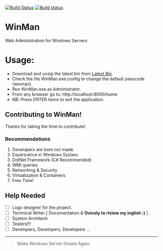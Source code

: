 [![Build Status](https://travis-ci.org/fakoua/WinMan.svg?branch=master)](https://travis-ci.org/fakoua/WinMan)
[![Build status](https://ci.appveyor.com/api/projects/status/3tyhjfk8nhnbq6vd?svg=true)](https://ci.appveyor.com/project/fakoua/winman)

# WinMan
Web Administration for Windows Servers

# Usage:

- Download and unzip the latest bin from [Latest Bin](https://github.com/fakoua/WinMan/releases/tag/v0.0.0.1).
- Check the file WinMan.exe.config to change the default passcode (winman).
- Run WinMan.exe as Administrator.
- From any browser go to: http://localhost:8000/home
- NB: Press ENTER twice to exit the application.

## Contributing to WinMan!

Thanks for taking the time to contribute! 

### Recommendations

1. Developers are born not made.
2. Expericence in Windows System.
3. DotNet Framework (C# Recommended)
4. WMI queries
5. Networking & Security
6. Virtualization & Containers
3. Free Time!

## Help Needed

- [ ] Logo designer for the project.
- [ ] Technical Writer [ Documentation & **Oviosly to riview my inglish :)** ] .
- [ ] System Architech.
- [ ] Testers!!!
- [ ] Developers, Developers, Developers ...

---
> Make Windows Server Greate Again.
